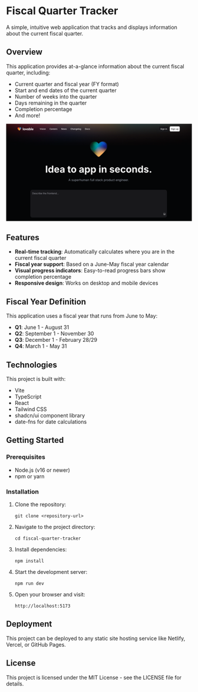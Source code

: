 
# Fiscal Quarter Tracker

A simple, intuitive web application that tracks and displays information about the current fiscal quarter.

## Overview

This application provides at-a-glance information about the current fiscal quarter, including:

- Current quarter and fiscal year (FY format)
- Start and end dates of the current quarter
- Number of weeks into the quarter
- Days remaining in the quarter
- Completion percentage
- And more!

![Fiscal Quarter Tracker](public/og-image.png)

## Features

- **Real-time tracking**: Automatically calculates where you are in the current fiscal quarter
- **Fiscal year support**: Based on a June-May fiscal year calendar
- **Visual progress indicators**: Easy-to-read progress bars show completion percentage
- **Responsive design**: Works on desktop and mobile devices

## Fiscal Year Definition

This application uses a fiscal year that runs from June to May:

- **Q1**: June 1 - August 31
- **Q2**: September 1 - November 30
- **Q3**: December 1 - February 28/29
- **Q4**: March 1 - May 31

## Technologies

This project is built with:

- Vite
- TypeScript
- React
- Tailwind CSS
- shadcn/ui component library
- date-fns for date calculations

## Getting Started

### Prerequisites

- Node.js (v16 or newer)
- npm or yarn

### Installation

1. Clone the repository:
   ```
   git clone <repository-url>
   ```

2. Navigate to the project directory:
   ```
   cd fiscal-quarter-tracker
   ```

3. Install dependencies:
   ```
   npm install
   ```

4. Start the development server:
   ```
   npm run dev
   ```

5. Open your browser and visit:
   ```
   http://localhost:5173
   ```

## Deployment

This project can be deployed to any static site hosting service like Netlify, Vercel, or GitHub Pages.

## License

This project is licensed under the MIT License - see the LICENSE file for details.
